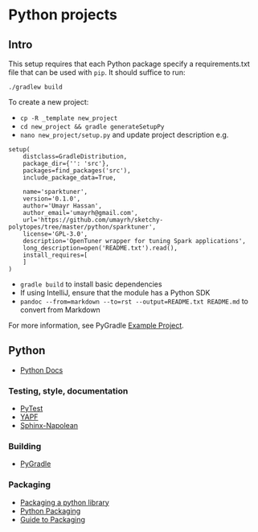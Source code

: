 # Python projects

## Intro

This setup requires that each Python package specify
a requirements.txt file that can be used with `pip`. It should suffice to run:

`./gradlew build`

To create a new project:

* `cp -R _template new_project`
* `cd new_project && gradle generateSetupPy`
* `nano new_project/setup.py` and update project description e.g.
```
setup(
    distclass=GradleDistribution,
    package_dir={'': 'src'},
    packages=find_packages('src'),
    include_package_data=True,

    name='sparktuner',
    version='0.1.0',
    author='Umayr Hassan',
    author_email='umayrh@gmail.com',
    url='https://github.com/umayrh/sketchy-polytopes/tree/master/python/sparktuner',
    license='GPL-3.0',
    description='OpenTuner wrapper for tuning Spark applications',
    long_description=open('README.txt').read(),
    install_requires=[
    ]
)
```
* `gradle build` to install basic dependencies
* If using IntelliJ, ensure that the module has a Python SDK
* `pandoc --from=markdown --to=rst --output=README.txt README.md` to convert from Markdown

For more information, see PyGradle [Example Project](https://github.com/linkedin/pygradle/tree/master/examples/example-project).

## Python

* [Python Docs](https://docs.python.org/2.7/contents.html)

### Testing, style, documentation

* [PyTest](https://docs.pytest.org/en/latest/goodpractices.html#test-discovery)
* [YAPF](https://github.com/google/yapf)
* [Sphinx-Napolean](http://sphinxcontrib-napoleon.readthedocs.io/en/latest/index.html)

### Building

* [PyGradle](https://github.com/linkedin/pygradle)

### Packaging

* [Packaging a python library](https://blog.ionelmc.ro/2014/05/25/python-packaging/)
* [Python Packaging](http://python-packaging.readthedocs.io/en/latest/index.html)
* [Guide to Packaging](http://the-hitchhikers-guide-to-packaging.readthedocs.io/en/latest/index.html)
